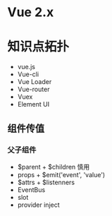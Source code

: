 Vue 2.x
============

知识点拓扑
============
-  vue.js
-  Vue-cli
-  Vue Loader
-  Vue-router
-  Vuex
-  Element UI

## 组件传值

### 父子组件
- $parent + $children 慎用
- props + $emit('event', 'value')
- $attrs + $listenners
- EventBus
- slot
- provider  inject